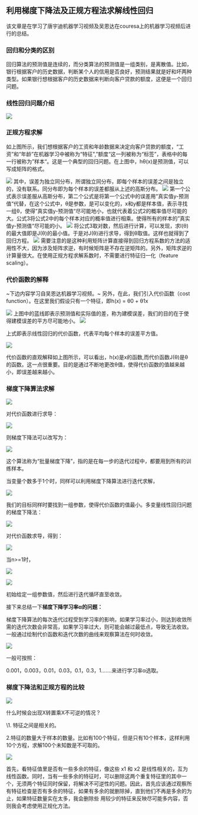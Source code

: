 ## 利用梯度下降法及正规方程法求解线性回归

该文章是在学习了唐宇迪机器学习视频及吴恩达在couresa上的机器学习视频后进行的总结。

### 回归和分类的区别

回归算法的预测值是连续的，而分类算法的预测值是一组类别，是离散值。比如，银行根据客户的历史数据，判断某个人的信用是否良好，预测结果就是好和坏两种类型。如果银行想根据客户的历史数据来判断向客户贷款的额度，这便是一个回归问题。

### 线性回归问题介绍

![](https://github.com/nianshiqiang/nianshiqiang.github.io/blob/master/contentimg/%E5%88%A9%E7%94%A8%E6%A2%AF%E5%BA%A6%E4%B8%8B%E9%99%8D%E6%B3%95%E5%8F%8A%E6%AD%A3%E8%A7%84%E6%96%B9%E7%A8%8B%E6%B3%95%E6%B1%82%E8%A7%A3%E7%BA%BF%E6%80%A7%E5%9B%9E%E5%BD%92/1.png?raw=true)

### 正规方程求解

如上图所示，我们想根据客户的工资和年龄数据来决定向客户贷款的额度，“工资”和“年龄”在机器学习中被称为“特征",”额度“这一列被称为“标签”，表格中的每一行被称为”样本“。这是一个典型的回归问题。在上图中，hθ(x)是预测值，可以写成矩阵的格式。

![](https://github.com/nianshiqiang/nianshiqiang.github.io/blob/master/contentimg/%E5%88%A9%E7%94%A8%E6%A2%AF%E5%BA%A6%E4%B8%8B%E9%99%8D%E6%B3%95%E5%8F%8A%E6%AD%A3%E8%A7%84%E6%96%B9%E7%A8%8B%E6%B3%95%E6%B1%82%E8%A7%A3%E7%BA%BF%E6%80%A7%E5%9B%9E%E5%BD%92/2.png?raw=true)
其中，误差为独立同分布，所谓独立同分布，即每个样本的误差之间是独立的，没有联系。同分布即为每个样本的误差都服从上述的高斯分布。
![](https://github.com/nianshiqiang/nianshiqiang.github.io/blob/master/contentimg/%E5%88%A9%E7%94%A8%E6%A2%AF%E5%BA%A6%E4%B8%8B%E9%99%8D%E6%B3%95%E5%8F%8A%E6%AD%A3%E8%A7%84%E6%96%B9%E7%A8%8B%E6%B3%95%E6%B1%82%E8%A7%A3%E7%BA%BF%E6%80%A7%E5%9B%9E%E5%BD%92/3.png?raw=true)
第一个公式表示误差服从高斯分布，第二个公式是将第一个公式中的误差用”真实值y-预测值“代替，在这个公式中，θ是参数，是可以变化的，x和y都是样本值，表示寻找一组θ，使得”真实值y-预测值“尽可能地小，也就代表着公式2的概率值尽可能的大。公式3将公式2中的每个样本对应的概率值进行相乘。使得所有的样本的”真实值y-预测值“尽可能的小。
![](https://github.com/nianshiqiang/nianshiqiang.github.io/blob/master/contentimg/%E5%88%A9%E7%94%A8%E6%A2%AF%E5%BA%A6%E4%B8%8B%E9%99%8D%E6%B3%95%E5%8F%8A%E6%AD%A3%E8%A7%84%E6%96%B9%E7%A8%8B%E6%B3%95%E6%B1%82%E8%A7%A3%E7%BA%BF%E6%80%A7%E5%9B%9E%E5%BD%92/4.png?raw=true)
将公式3取对数，然后进行计算，可以发现，求l(θ)的最大值即是J(θ)的最小值。于是对J(θ)进行求导，得到θ取值。这样也就得到了回归方程。
![](https://github.com/nianshiqiang/nianshiqiang.github.io/blob/master/contentimg/%E5%88%A9%E7%94%A8%E6%A2%AF%E5%BA%A6%E4%B8%8B%E9%99%8D%E6%B3%95%E5%8F%8A%E6%AD%A3%E8%A7%84%E6%96%B9%E7%A8%8B%E6%B3%95%E6%B1%82%E8%A7%A3%E7%BA%BF%E6%80%A7%E5%9B%9E%E5%BD%92/5.png?raw=true)
需要注意的是这种利用矩阵计算直接得到回归方程系数的方法的适用性不大，因为涉及矩阵求逆，有时候矩阵是不存在逆矩阵的。另外，矩阵求逆的计算量很大。在使用正规方程求解系数时，不需要进行特征归一化（feature scaling）。

### 代价函数的解释

~下边内容学习自吴恩达机器学习视频。~
另外，在此，我们引入代价函数（cost function）。在这里我们假设只有一个特征，即h(x) = θ0 + θ1x

![](https://github.com/nianshiqiang/nianshiqiang.github.io/blob/master/contentimg/%E5%88%A9%E7%94%A8%E6%A2%AF%E5%BA%A6%E4%B8%8B%E9%99%8D%E6%B3%95%E5%8F%8A%E6%AD%A3%E8%A7%84%E6%96%B9%E7%A8%8B%E6%B3%95%E6%B1%82%E8%A7%A3%E7%BA%BF%E6%80%A7%E5%9B%9E%E5%BD%92/6.png?raw=true)
上图中的蓝线即表示预测值和实际值的差，称为建模误差，我们的目的在于使得建模误差的平方尽可能地小。
![](https://github.com/nianshiqiang/nianshiqiang.github.io/blob/master/contentimg/%E5%88%A9%E7%94%A8%E6%A2%AF%E5%BA%A6%E4%B8%8B%E9%99%8D%E6%B3%95%E5%8F%8A%E6%AD%A3%E8%A7%84%E6%96%B9%E7%A8%8B%E6%B3%95%E6%B1%82%E8%A7%A3%E7%BA%BF%E6%80%A7%E5%9B%9E%E5%BD%92/7.png?raw=true)

上式即表示线性回归的代价函数，代表平均每个样本的误差平方值。

![](https://github.com/nianshiqiang/nianshiqiang.github.io/blob/master/contentimg/%E5%88%A9%E7%94%A8%E6%A2%AF%E5%BA%A6%E4%B8%8B%E9%99%8D%E6%B3%95%E5%8F%8A%E6%AD%A3%E8%A7%84%E6%96%B9%E7%A8%8B%E6%B3%95%E6%B1%82%E8%A7%A3%E7%BA%BF%E6%80%A7%E5%9B%9E%E5%BD%92/8.png?raw=true)

代价函数的直观解释如上图所示，可以看出，h(x)是x的函数,而代价函数J(θ)是θ的函数。这一点很重要。目的是通过不断地更改θ值，使得代价函数的值越来越小，即误差越来越小。

### 梯度下降算法求解

![](https://github.com/nianshiqiang/nianshiqiang.github.io/blob/master/contentimg/%E5%88%A9%E7%94%A8%E6%A2%AF%E5%BA%A6%E4%B8%8B%E9%99%8D%E6%B3%95%E5%8F%8A%E6%AD%A3%E8%A7%84%E6%96%B9%E7%A8%8B%E6%B3%95%E6%B1%82%E8%A7%A3%E7%BA%BF%E6%80%A7%E5%9B%9E%E5%BD%92/9.png?raw=true)

对代价函数进行求导：

![](https://github.com/nianshiqiang/nianshiqiang.github.io/blob/master/contentimg/%E5%88%A9%E7%94%A8%E6%A2%AF%E5%BA%A6%E4%B8%8B%E9%99%8D%E6%B3%95%E5%8F%8A%E6%AD%A3%E8%A7%84%E6%96%B9%E7%A8%8B%E6%B3%95%E6%B1%82%E8%A7%A3%E7%BA%BF%E6%80%A7%E5%9B%9E%E5%BD%92/10.png?raw=true)

则梯度下降法可以改写为：

![](https://github.com/nianshiqiang/nianshiqiang.github.io/blob/master/contentimg/%E5%88%A9%E7%94%A8%E6%A2%AF%E5%BA%A6%E4%B8%8B%E9%99%8D%E6%B3%95%E5%8F%8A%E6%AD%A3%E8%A7%84%E6%96%B9%E7%A8%8B%E6%B3%95%E6%B1%82%E8%A7%A3%E7%BA%BF%E6%80%A7%E5%9B%9E%E5%BD%92/11.png?raw=true)

这个算法称为“批量梯度下降”，指的是在每一步的迭代过程中，都要用到所有的训练样本。

当变量个数多于1个时，同样可以利用梯度下降算法进行迭代求解，

![](https://github.com/nianshiqiang/nianshiqiang.github.io/blob/master/contentimg/%E5%88%A9%E7%94%A8%E6%A2%AF%E5%BA%A6%E4%B8%8B%E9%99%8D%E6%B3%95%E5%8F%8A%E6%AD%A3%E8%A7%84%E6%96%B9%E7%A8%8B%E6%B3%95%E6%B1%82%E8%A7%A3%E7%BA%BF%E6%80%A7%E5%9B%9E%E5%BD%92/12.png?raw=true)

我们的目标同样时要找到一组参数，使得代价函数的值最小。多变量线性回归问题的梯度下降法：

![](https://github.com/nianshiqiang/nianshiqiang.github.io/blob/master/contentimg/%E5%88%A9%E7%94%A8%E6%A2%AF%E5%BA%A6%E4%B8%8B%E9%99%8D%E6%B3%95%E5%8F%8A%E6%AD%A3%E8%A7%84%E6%96%B9%E7%A8%8B%E6%B3%95%E6%B1%82%E8%A7%A3%E7%BA%BF%E6%80%A7%E5%9B%9E%E5%BD%92/13.png?raw=true)

对代价函数求导，得到：

![](https://github.com/nianshiqiang/nianshiqiang.github.io/blob/master/contentimg/%E5%88%A9%E7%94%A8%E6%A2%AF%E5%BA%A6%E4%B8%8B%E9%99%8D%E6%B3%95%E5%8F%8A%E6%AD%A3%E8%A7%84%E6%96%B9%E7%A8%8B%E6%B3%95%E6%B1%82%E8%A7%A3%E7%BA%BF%E6%80%A7%E5%9B%9E%E5%BD%92/14.png?raw=true)

当n>=1时，

![](https://github.com/nianshiqiang/nianshiqiang.github.io/blob/master/contentimg/%E5%88%A9%E7%94%A8%E6%A2%AF%E5%BA%A6%E4%B8%8B%E9%99%8D%E6%B3%95%E5%8F%8A%E6%AD%A3%E8%A7%84%E6%96%B9%E7%A8%8B%E6%B3%95%E6%B1%82%E8%A7%A3%E7%BA%BF%E6%80%A7%E5%9B%9E%E5%BD%92/15.png?raw=true)

![](https://github.com/nianshiqiang/nianshiqiang.github.io/blob/master/contentimg/%E5%88%A9%E7%94%A8%E6%A2%AF%E5%BA%A6%E4%B8%8B%E9%99%8D%E6%B3%95%E5%8F%8A%E6%AD%A3%E8%A7%84%E6%96%B9%E7%A8%8B%E6%B3%95%E6%B1%82%E8%A7%A3%E7%BA%BF%E6%80%A7%E5%9B%9E%E5%BD%92/16.png?raw=true)

初始给定一组参数值，然后进行迭代循环直至收敛。

接下来总结一下**梯度下降学习率α的问题：**

梯度下降算法的每次迭代过程受到学习率的影响，如果学习率过小，则达到收敛所需的迭代次数会非常高，如果学习率过大，则可能会越过最低点，导致无法收敛。一般通过绘制代价函数和迭代次数的曲线来观察算法在何时收敛。

![](https://github.com/nianshiqiang/nianshiqiang.github.io/blob/master/contentimg/%E5%88%A9%E7%94%A8%E6%A2%AF%E5%BA%A6%E4%B8%8B%E9%99%8D%E6%B3%95%E5%8F%8A%E6%AD%A3%E8%A7%84%E6%96%B9%E7%A8%8B%E6%B3%95%E6%B1%82%E8%A7%A3%E7%BA%BF%E6%80%A7%E5%9B%9E%E5%BD%92/17.png?raw=true)

一般可按照：

0.001，0.003，0.01，0.03，0.1，0.3，1.……来进行学习率α选取。

### 梯度下降法和正规方程的比较

![](https://github.com/nianshiqiang/nianshiqiang.github.io/blob/master/contentimg/%E5%88%A9%E7%94%A8%E6%A2%AF%E5%BA%A6%E4%B8%8B%E9%99%8D%E6%B3%95%E5%8F%8A%E6%AD%A3%E8%A7%84%E6%96%B9%E7%A8%8B%E6%B3%95%E6%B1%82%E8%A7%A3%E7%BA%BF%E6%80%A7%E5%9B%9E%E5%BD%92/18.png?raw=true)

什么时候会出现X转置乘X不可逆的情况？

\1. 特征之间是相关的。

2.特征的数量大于样本的数量。比如有100个特征，但是只有10个样本，这样利用10个方程，求解100个未知数是不可取的。

![](https://github.com/nianshiqiang/nianshiqiang.github.io/blob/master/contentimg/%E5%88%A9%E7%94%A8%E6%A2%AF%E5%BA%A6%E4%B8%8B%E9%99%8D%E6%B3%95%E5%8F%8A%E6%AD%A3%E8%A7%84%E6%96%B9%E7%A8%8B%E6%B3%95%E6%B1%82%E8%A7%A3%E7%BA%BF%E6%80%A7%E5%9B%9E%E5%BD%92/19.png?raw=true)

首先，看特征值里是否有一些多余的特征，像这些 x1 和 x2 是线性相关的，互为线性函数。同时，当有一些多余的特征时，可以删除这两个重复特征里的其中一个，无须两个特征同时保留，将解决不可逆性的问题。因此，首先应该通过观察所有特征检查是否有多余的特征，如果有多余的就删除掉，直到他们不再是多余的为止，如果特征数量实在太多，我会删除些 用较少的特征来反映尽可能多内容，否则我会考虑使用正规化方法。







